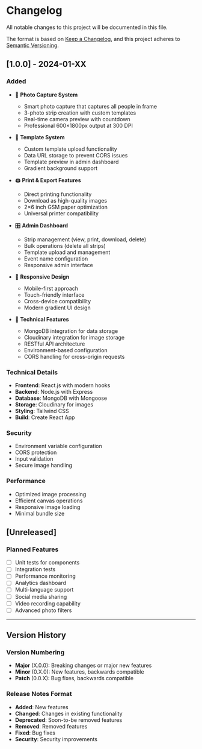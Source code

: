 # Changelog

All notable changes to this project will be documented in this file.

The format is based on [Keep a Changelog](https://keepachangelog.com/en/1.0.0/),
and this project adheres to [Semantic Versioning](https://semver.org/spec/v2.0.0.html).

## [1.0.0] - 2024-01-XX

### Added
- 📸 **Photo Capture System**
  - Smart photo capture that captures all people in frame
  - 3-photo strip creation with custom templates
  - Real-time camera preview with countdown
  - Professional 600×1800px output at 300 DPI

- 🎨 **Template System**
  - Custom template upload functionality
  - Data URL storage to prevent CORS issues
  - Template preview in admin dashboard
  - Gradient background support

- 🖨️ **Print & Export Features**
  - Direct printing functionality
  - Download as high-quality images
  - 2×6 inch GSM paper optimization
  - Universal printer compatibility

- 🎛️ **Admin Dashboard**
  - Strip management (view, print, download, delete)
  - Bulk operations (delete all strips)
  - Template upload and management
  - Event name configuration
  - Responsive admin interface

- 📱 **Responsive Design**
  - Mobile-first approach
  - Touch-friendly interface
  - Cross-device compatibility
  - Modern gradient UI design

- 🔧 **Technical Features**
  - MongoDB integration for data storage
  - Cloudinary integration for image storage
  - RESTful API architecture
  - Environment-based configuration
  - CORS handling for cross-origin requests

### Technical Details
- **Frontend**: React.js with modern hooks
- **Backend**: Node.js with Express
- **Database**: MongoDB with Mongoose
- **Storage**: Cloudinary for images
- **Styling**: Tailwind CSS
- **Build**: Create React App

### Security
- Environment variable configuration
- CORS protection
- Input validation
- Secure image handling

### Performance
- Optimized image processing
- Efficient canvas operations
- Responsive image loading
- Minimal bundle size

## [Unreleased]

### Planned Features
- [ ] Unit tests for components
- [ ] Integration tests
- [ ] Performance monitoring
- [ ] Analytics dashboard
- [ ] Multi-language support
- [ ] Social media sharing
- [ ] Video recording capability
- [ ] Advanced photo filters

---

## Version History

### Version Numbering
- **Major** (X.0.0): Breaking changes or major new features
- **Minor** (0.X.0): New features, backwards compatible
- **Patch** (0.0.X): Bug fixes, backwards compatible

### Release Notes Format
- **Added**: New features
- **Changed**: Changes in existing functionality
- **Deprecated**: Soon-to-be removed features
- **Removed**: Removed features
- **Fixed**: Bug fixes
- **Security**: Security improvements
